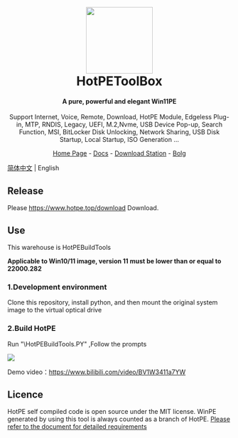 <h1 align="center">
  <br>
<img src="https://www.hotpe.top/wp-content/uploads/2022/04/logo.ico" width="150"/>
  <br>
  HotPEToolBox
  <br>
</h1>

<h4 align="center">A pure, powerful and elegant Win11PE</h4>

<p align="center">Support Internet, Voice, Remote, Download, HotPE Module, Edgeless Plug-in, MTP, RNDIS, Legacy, UEFI, M.2,Nvme, USB Device Pop-up, Search Function, MSI, BitLocker Disk Unlocking, Network Sharing, USB Disk Startup, Local Startup, ISO Generation ...</p>

<p align="center">
  <a href="https://www.hotpe.top">Home Page</a> -
  <a href="https://docs.hotpe.top">Docs</a> -
  <a href="https://down.hotpe.top">Download Station</a>  -
  <a href="https://blog.hotpe.top">Bolg</a> 
</p>

[简体中文](https://github.com/VirtualHotBar/HotPEToolBox/) | English
## Release

Please https://www.hotpe.top/download Download.

## Use
This warehouse is HotPEBuildTools

**Applicable to Win10/11 image, version 11 must be lower than or equal to 22000.282**

### 1.Development environment

Clone this repository, install python, and then mount the original system image to the virtual optical drive

### 2.Build HotPE

Run "\HotPEBuildTools.PY" ,Follow the prompts

![](https://tc.mouyjy.com/i/2022/08/27/6309db766b89f.png)

Demo video：https://www.bilibili.com/video/BV1W3411a7YW

## Licence

HotPE self compiled code is open source under the MIT license. WinPE generated by using this tool is always counted as a branch of HotPE. [Please refer to the document for detailed requirements](https://docs.hotpe.top/devdoc/branch.html)

